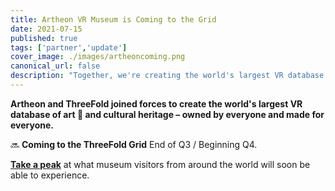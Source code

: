 ```yaml
---
title: Artheon VR Museum is Coming to the Grid
date: 2021-07-15
published: true
tags: ['partner','update']
cover_image: ./images/artheoncoming.png
canonical_url: false
description: "Together, we're creating the world's largest VR database of art and cultural heritage"
---
```


**Artheon and ThreeFold joined forces to create the world's largest VR database of art 🎨 and cultural heritage – owned by everyone and made for everyone.**

🔜 **Coming to the ThreeFold Grid** End of Q3 / Beginning Q4.

**[Take a peak](https://youtu.be/Ofk22N2Ew1k)** at what museum visitors from around the world will soon be able to experience.
